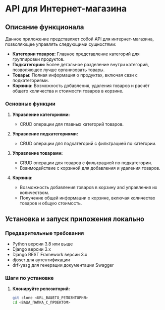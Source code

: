 # API для Интернет-магазина

## Описание функционала

Данное приложение представляет собой API для интернет-магазина, позволяющее управлять следующими сущностями:

- **Категории товаров:** Главное представление категорий для группировки продуктов.
- **Подкатегории:** Более детальное разделение внутри категорий, позволяющее лучше организовать товары.
- **Товары:** Полная информация о продуктах, включая свзи с подкатегориями.
- **Корзина:** Возможность добавления, удаления товаров и расчёт общего количества и стоимости товаров в корзине.

### Основные функции

1. **Управление категориями:**
   - CRUD операции для главных категорий товаров.

2. **Управление подкатегориями:**
   - CRUD операции для подкатегорий с фильтрацией по категории.

3. **Управление товарами:**
   - CRUD операции для товаров с фильтрацией по подкатегории.
   - Взаимодействие с корзиной для добавления и удаления товаров.

4. **Корзина:**
   - Возможность добавления товаров в корзину and управления их количеством.
   - Получение общей информации о корзине, включая количество товаров и общую стоимость.

## Установка и запуск приложения локально

### Предварительные требования

- Python версии 3.8 или выше
- Django версии 3.x
- Django REST Framework версии 3.x
- djoser для аутентификации
- drf-yasg для генерации документации Swagger

### Шаги по установке

1. **Клонируйте репозиторий:**
   ```bash
   git clone <URL_ВАШЕГО_РЕПОЗИТОРИЯ>
   cd <ВАША_ПАПКА_С_ПРОЕКТОМ>